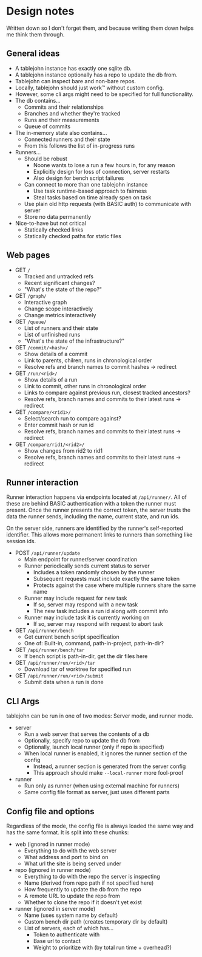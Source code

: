 # Design notes

Written down so I don't forget them, and because writing them down helps me
think them through.

## General ideas

- A tablejohn instance has exactly one sqlite db.
- A tablejohn instance optionally has a repo to update the db from.
- Tablejohn can inspect bare and non-bare repos.
- Locally, tablejohn should just work™ without custom config.
- However, some cli args might need to be specified for full functionality.
- The db contains...
    - Commits and their relationships
    - Branches and whether they're tracked
    - Runs and their measurements
    - Queue of commits
- The in-memory state also contains...
    - Connected runners and their state
    - From this follows the list of in-progress runs
- Runners...
    - Should be robust
        - Noone wants to lose a run a few hours in, for any reason
        - Explicitly design for loss of connection, server restarts
        - Also design for bench script failures
    - Can connect to more than one tablejohn instance
        - Use task runtime-based approach to fairness
        - Steal tasks based on time already spen on task
    - Use plain old http requests (with BASIC auth) to communicate with server
    - Store no data permanently
- Nice-to-have but not critical
    - Statically checked links
    - Statically checked paths for static files

## Web pages

- GET `/`
    - Tracked and untracked refs
    - Recent significant changes?
    - "What's the state of the repo?"
- GET `/graph/`
    - Interactive graph
    - Change scope interactively
    - Change metrics interactively
- GET `/queue/`
    - List of runners and their state
    - List of unfinished runs
    - "What's the state of the infrastructure?"
- GET `/commit/<hash>/`
    - Show details of a commit
    - Link to parents, chilren, runs in chronological order
    - Resolve refs and branch names to commit hashes -> redirect
- GET `/run/<rid>/`
    - Show details of a run
    - Link to commit, other runs in chronological order
    - Links to compare against previous run, closest tracked ancestors?
    - Resolve refs, branch names and commits to their latest runs -> redirect
- GET `/compare/<rid1>/`
    - Select/search run to compare against?
    - Enter commit hash or run id
    - Resolve refs, branch names and commits to their latest runs -> redirect
- GET `/compare/rid1/<rid2>/`
    - Show changes from rid2 to rid1
    - Resolve refs, branch names and commits to their latest runs -> redirect

## Runner interaction

Runner interaction happens via endpoints located at `/api/runner/`. All of these
are behind BASIC authentication with a token the runner must present. Once the
runner presents the correct token, the server trusts the data the runner sends,
including the name, current state, and run ids.

On the server side, runners are identified by the runner's self-reported
identifier. This allows more permanent links to runners than something like
session ids.

- POST `/api/runner/update`
    - Main endpoint for runner/server coordination
    - Runner periodically sends current status to server
        - Includes a token randomly chosen by the runner
        - Subsequent requests must include exactly the same token
        - Protects against the case where multiple runners share the same name
    - Runner may include request for new task
        - If so, server may respond with a new task
        - The new task includes a run id along with commit info
    - Runner may include task it is currently working on
        - If so, server may respond with request to abort task
- GET `/api/runner/bench`
    - Get current bench script specification
    - One of: Built-in, command, path-in-project, path-in-dir?
- GET `/api/runner/bench/tar`
    - If bench script is path-in-dir, get the dir files here
- GET `/api/runner/run/<rid>/tar`
    - Download tar of worktree for specified run
- GET `/api/runner/run/<rid>/submit`
    - Submit data when a run is done

## CLI Args

tablejohn can be run in one of two modes: Server mode, and runner mode.

- server
    - Run a web server that serves the contents of a db
    - Optionally, specify repo to update the db from
    - Optionally, launch local runner (only if repo is specified)
    - When local runner is enabled, it ignores the runner section of the config
        - Instead, a runner section is generated from the server config
        - This approach should make `--local-runner` more fool-proof
- runner
    - Run only as runner (when using external machine for runners)
    - Same config file format as server, just uses different parts

## Config file and options

Regardless of the mode, the config file is always loaded the same way and has
the same format. It is split into these chunks:

- web (ignored in runner mode)
    - Everything to do with the web server
    - What address and port to bind on
    - What url the site is being served under
- repo (ignored in runner mode)
    - Everything to do with the repo the server is inspecting
    - Name (derived from repo path if not specified here)
    - How frequently to update the db from the repo
    - A remote URL to update the repo from
    - Whether to clone the repo if it doesn't yet exist
- runner (ignored in server mode)
    - Name (uses system name by default)
    - Custom bench dir path (creates temporary dir by default)
    - List of servers, each of which has...
        - Token to authenticate with
        - Base url to contact
        - Weight to prioritize with (by total run time + overhead?)

